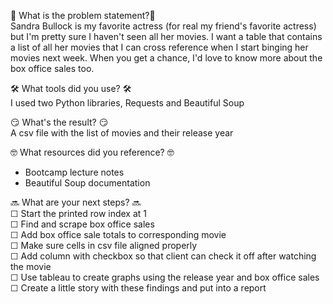 🧐 What is the problem statement?🧐 \
Sandra Bullock is my favorite actress (for real my friend's favorite actress) but I'm pretty sure I haven't seen all her movies. I want a table that contains a list of all her movies that I can cross reference when I start binging her movies next week. When you get a chance, I'd love to know more about the box office sales too.

🛠️ What tools did you use? 🛠️\
I used two Python libraries, Requests and Beautiful Soup

😏 What's the result? 😏\
A csv file with the list of movies and their release year

🤓 What resources did you reference? 🤓
  - Bootcamp lecture notes
  - Beautiful Soup documentation

🔜 What are your next steps? 🔜\
  ☐ Start the printed row index at 1\
  ☐ Find and scrape box office sales\
  ☐ Add box office sale totals to corresponding movie\
  ☐ Make sure cells in csv file aligned properly\
  ☐ Add column with checkbox so that client can check it off after watching the movie\
  ☐ Use tableau to create graphs using the release year and box office sales\
  ☐ Create a little story with these findings and put into a report
